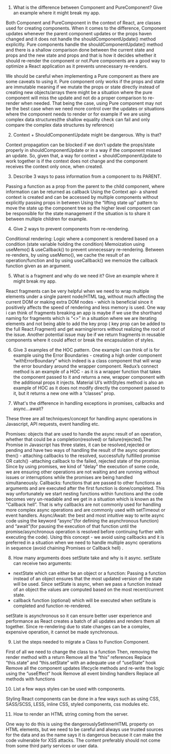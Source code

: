 1. What is the difference between Component and PureComponent? Give
an example where it might break my app.

Both Component and PureComponent in the context of React, are classes used for creating components. 
When it comes to the difference, Component  updates whenever the parent component updates or the props haven changed and it does not handle the shouldComponentUpdate() method explicitly.
Pure components handle the shouldComponentUpdate() method and there is a shallow comparison done between the current state and props and the new state and props and that is how it decides whether it should re-render the component or not.Pure components are a good way to optimize a React application as it prevents unnecessary re-renders. 

We should be careful when implementing a Pure component as there are some caveats to using it. Pure component only works if the props and state are immutable meaning if we mutate the props or state directly instead of creating new objects/arrays  there might be a situation where the pure component will miss the update and not do a proper comparison to re-render when needed. That being the case, using Pure component may not be the best case when we need more control over the updates or situations where the component needs to render or for example  if we are using complex data structures(the shallow equality check can fail and only compare the complex data structures by reference)

2. Context + ShouldComponentUpdate might be dangerous. Why is that?

Context propagation can be blocked if we don’t update the props/state properly in shouldComponentUpdate or in a way if the component missed an update. So, given that, a way for context + shouldComponentUpdate to work together is if the context does not change and the component receives the context only once, when created.


3. Describe 3 ways to pass information from a component to its PARENT.

Passing a function as a prop from the parent to the child component, where information can be returned as callback
Using the Context api- a shared context is created and can be accessed by multiple components without explicitly passing props in between
Using the “lifting state up” pattern to move the state up the component tree so the higher level component can be responsible for the state management if the situation is to share it between multiple children for example.

4. Give 2 ways to prevent components from re-rendering.

Conditional rendering: Logic where a component is rendered based on a condition (state variable holding the condition)
Memoization using useMemo() & useCallback() to prevent unnecessary re-rendering. Between re-renders, by using useMemo(), we cache the result of an operation/function and by using useCallback() we memoize the callback function given as an argument.

5. What is a fragment and why do we need it? Give an example where it might
break my app.

React fragments can be very helpful when we need to wrap multiple elements under a single parent node/HTML tag, without much affecting the current DOM or making extra DOM nodes - which is beneficial since it positively affects the speed of rendering and less memory is used.
One way i can think of fragments breaking an app is maybe if we use the shorthand naming for fragments which is “<>” in a situation where we are iterating elements and not being able to add the key prop ( key prop can be added to the full React.Fragment) and get warning/errors without realizing the root of the issue. Another potential issue may be if we return fragments in reusable components where it could affect or break the encapsulation of styles.

6. Give 3 examples of the HOC pattern.
One example I can think of is for example using the Error Boundaries - creating a high order component “withErrorBoundary” which indeed is a class component that will wrap the error boundary around the wrapper component. 
Redux’s connect method is an example of a HOC - as it is a wrapper function that takes the component passed to it and returns a new, wrapper component with the additional props it injects.
Material UI’s withStyles method is also an example of  HOC as it does not modify directly the component passed to it, but it returns a new one with a “classes” prop.

7. What's the difference in handling exceptions in promises, callbacks
and async...await?

These three are all techniques/concept for handling async operations in Javascript, API requests, event handling etc.

Promises: objects that are used to handle the async result of an operation, whether that could be a completion(resolved) or failure(rejected).The Promise in Javascript has three states, it can be resolved,rejected or pending and have two ways of handling the result of the async operation: then() - attaching callbacks to the resolved, successfully fulfilled promise OR catch() -attaching callback to the failed, rejected state of the promise. Since by using promises, we kind of “delay” the execution of some code, we are ensuring other operations are not waiting and are running without issues or interruptions while the promises are being handled simultaneously. 
Callbacks: functions that are passed to other functions as arguments and are executed after the first function is done/completed. This way unfortunately we start nesting functions within functions and the code becomes very un-readable and we get in a situation which is known as the “Callback hell”. That is why callbacks are not commonly used for handling more complex async operations and are commonly used with setTimeout or event handlers.
Async/Await: the best and most intuitive way to write async code using the keyword “async”(for defining the asynchronous function) and “await”(for pausing the execution of that function until the promise/asynchronous operation is resolved before continuing further with executing the code). Using this concept - we avoid using callbacks and it is preferred in a situation when we need to handle multiple async operations in sequence (avoid chaining Promises or Callback hell) .

8. How many arguments does setState take and why is it async.
setState can receive two arguments:

- nextState which can either be an object or a function: Passing a function instead of an object ensures that the most updated version of the state will be used. Since setState is async, when we pass a function instead of an object the values are computed based on the most recent/current state. 
- callback function (optional) which will be executed when setState is completed and function re-rendered.

setState is asynchronous so it can ensure better user experience and performance as React creates a batch of all updates and renders them all together. Since re-rendering due to state changes can be a complex, expensive operation, it cannot be made synchronous. 


9. List the steps needed to migrate a Class to Function Component.

First of all we need to change the class to a function 
Then, removing the render method with a return
Remove all the “this” references
Replace “this.state” and “this.setState” with an adequate use of “useState” hook
Remove all the component updates lifecycle methods and re-write the logic using the “useEffect” hook
Remove all event binding handlers
Replace all methods with functions

10. List a few ways styles can be used with components.

Styling React components can be done in a few ways such as using CSS, SASS/SCSS, LESS, inline CSS, styled components, css modules etc.

11. How to render an HTML string coming from the server.

One way to do this is using the dangerouslySetInnerHTML property on HTML elements, but we need to be careful and always use trusted sources for the data and as the name says it is dangerous because it can make the code vulnerable for XSS attacks. The content preferably should not come from some third party services or user data.